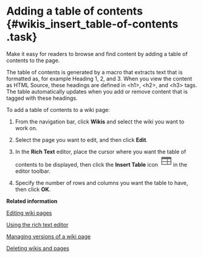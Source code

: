 # Adding a table of contents {#wikis_insert_table-of-contents .task}

Make it easy for readers to browse and find content by adding a table of contents to the page.

The table of contents is generated by a macro that extracts text that is formatted as, for example Heading 1, 2, and 3. When you view the content as HTML Source, these headings are defined in <h1\>, <h2\>, and <h3\> tags. The table automatically updates when you add or remove content that is tagged with these headings.

To add a table of contents to a wiki page:

1.  From the navigation bar, click **Wikis** and select the wiki you want to work on.

2.  Select the page you want to edit, and then click **Edit**.

3.  In the **Rich Text** editor, place the cursor where you want the table of contents to be displayed, then click the **Insert Table** icon ![Insert table icon](images/insert_table.png)in the editor toolbar.

4.  Specify the number of rows and columns you want the table to have, then click **OK**.


**Related information**  


[Editing wiki pages](t_wikis_edit_pages.md#)

[Using the rich text editor](../eucommon/eucommon_ckeditor.md)

[Managing versions of a wiki page](t_wikis_versioning.md)

[Deleting wikis and pages](t_wikis_trash.md)

